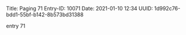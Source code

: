 Title: Paging 71
Entry-ID: 10071
Date: 2021-01-10 12:34
UUID: 1d992c76-bdd1-55bf-b142-8b573bd31388

entry 71
